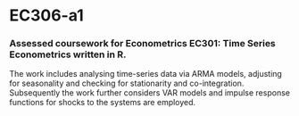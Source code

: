 ﻿# EC306-a1

### Assessed coursework for Econometrics EC301: Time Series Econometrics written in R. 

The work includes analysing time-series data via ARMA models, adjusting for seasonality and checking for stationarity and co-integration. Subsequently the work further considers VAR models and impulse response functions for shocks to the systems are employed.

